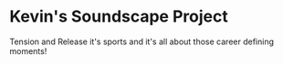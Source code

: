 # Kevin's Soundscape Project
Tension and Release
it's sports and it's all about those career defining moments!

